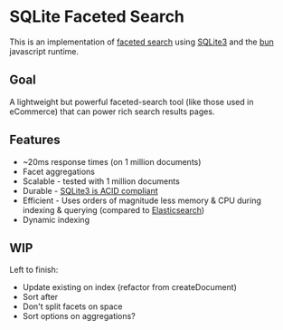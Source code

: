 # SQLite Faceted Search

This is an implementation of [faceted search](https://en.wikipedia.org/wiki/Faceted_search) using [SQLite3](https://www.sqlite.org/index.html) and the [bun](https://bun.sh/) javascript runtime.

## Goal
A lightweight but powerful faceted-search tool (like those used in eCommerce) that can power rich search results pages.

## Features
 - ~20ms response times (on 1 million documents)
 - Facet aggregations
 - Scalable - tested with 1 million documents
 - Durable - [SQLite3 is ACID compliant](https://www.sqlite.org/transactional.html)
 - Efficient - Uses orders of magnitude less memory & CPU during indexing & querying (compared to [Elasticsearch](https://www.elastic.co/))
 - Dynamic indexing

## WIP
Left to finish:
 - Update existing on index (refactor from createDocument)
 - Sort after
 - Don't split facets on space
 - Sort options on aggregations?